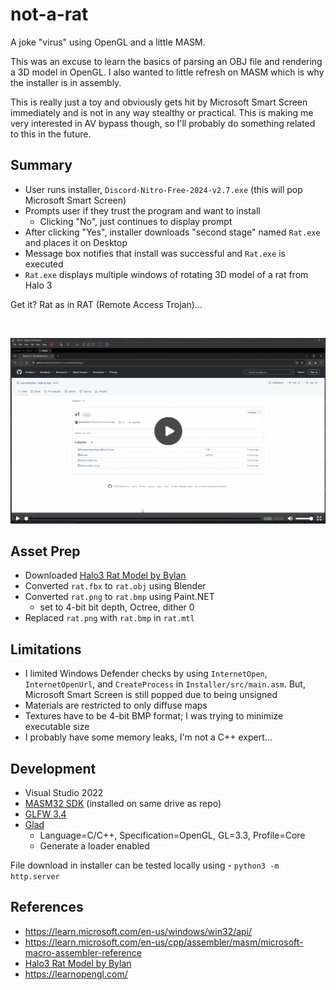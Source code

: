 # not-a-rat

A joke "virus" using OpenGL and a little MASM.

This was an excuse to learn the basics of parsing an OBJ file and rendering a 3D model in OpenGL.
I also wanted to little refresh on MASM which is why the installer is in assembly.

This is really just a toy and obviously gets hit by Microsoft Smart Screen immediately 
and is not in any way stealthy or practical.
This is making me very interested in AV bypass though, so I'll probably do something related to this in the future.

## Summary

- User runs installer, `Discord-Nitro-Free-2024-v2.7.exe` (this will pop Microsoft Smart Screen)
- Prompts user if they trust the program and want to install
  - Clicking "No", just continues to display prompt
- After clicking "Yes", installer downloads "second stage" named `Rat.exe` and places it on Desktop
- Message box notifies that install was successful and `Rat.exe` is executed
- `Rat.exe` displays multiple windows of rotating 3D model of a rat from Halo 3

Get it? Rat as in RAT (Remote Access Trojan)...

<br>

[![demo of not-a-rat](docs/thumbnail.png)](https://barrettotte.github.io/not-a-rat/)

## Asset Prep

- Downloaded [Halo3 Rat Model by Bylan](https://sketchfab.com/3d-models/halo-3-the-god-rat-e1853357d88545c9ab33e069641bc65c)
- Converted `rat.fbx` to `rat.obj` using Blender
- Converted `rat.png` to `rat.bmp` using Paint.NET
  - set to 4-bit bit depth, Octree, dither 0
- Replaced `rat.png` with `rat.bmp` in `rat.mtl`

## Limitations

- I limited Windows Defender checks by using `InternetOpen`, `InternetOpenUrl`, and `CreateProcess` in `Installer/src/main.asm`.
  But, Microsoft Smart Screen is still popped due to being unsigned
- Materials are restricted to only diffuse maps
- Textures have to be 4-bit BMP format; I was trying to minimize executable size
- I probably have some memory leaks, I'm not a C++ expert...

## Development

- Visual Studio 2022
- [MASM32 SDK](https://masm32.com/) (installed on same drive as repo)
- [GLFW 3.4](https://www.glfw.org/download.html)
- [Glad](https://glad.dav1d.de/)
  - Language=C/C++, Specification=OpenGL, GL=3.3, Profile=Core
  - Generate a loader enabled

File download in installer can be tested locally using - `python3 -m http.server`

## References

- https://learn.microsoft.com/en-us/windows/win32/api/
- https://learn.microsoft.com/en-us/cpp/assembler/masm/microsoft-macro-assembler-reference
- [Halo3 Rat Model by Bylan](https://sketchfab.com/3d-models/halo-3-the-god-rat-e1853357d88545c9ab33e069641bc65c)
- https://learnopengl.com/

